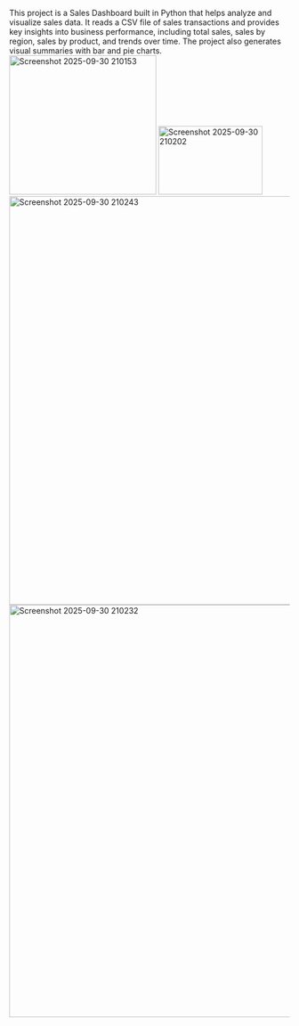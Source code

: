 This project is a Sales Dashboard built in Python that helps analyze and visualize sales data. It reads a CSV file of sales transactions and provides key insights into business performance, including total sales, sales by region, sales by product, and trends over time. The project also generates visual summaries with bar and pie charts.
<img width="264" height="250" alt="Screenshot 2025-09-30 210153" src="https://github.com/user-attachments/assets/e0f68567-89be-40ec-9ce9-84ba59131ab8" />
<img width="187" height="123" alt="Screenshot 2025-09-30 210202" src="https://github.com/user-attachments/assets/280407c6-84d3-485c-a312-1ef048dfd697" />
<img width="740" height="734" alt="Screenshot 2025-09-30 210243" src="https://github.com/user-attachments/assets/751297f7-d114-4d35-b9df-5cfd4644ecfd" />
<img width="1910" height="741" alt="Screenshot 2025-09-30 210232" src="https://github.com/user-attachments/assets/563cf286-bbc7-44fa-9cd3-f88ce156f7e8" />

